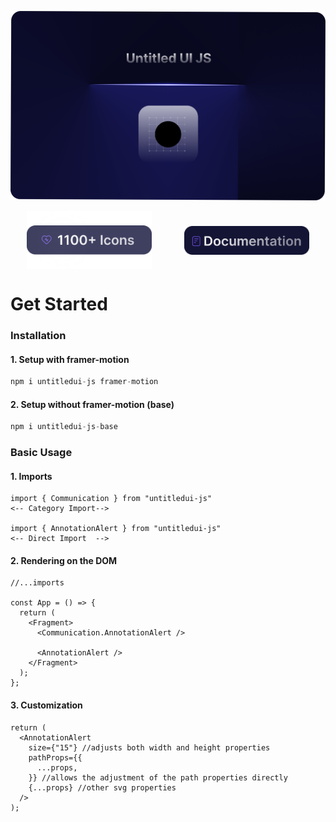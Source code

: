 ![Banner](/public/banner.png)

<div style="display:flex; align-items:center; flex-direction: row; justify-content: space-around;" align="center">

<a  href="https://www.untitledui.com/free-icons">
    <img align=top src="./public/logo-count.png" alt="Logo count" style="width:200px"></a>

<a href="https://untitledui.vercel.app/">
    <img align=top src="./public/documentation-button.png" alt="Documentation button" style="width:200px">
</a>

</div>

# Get Started

### Installation

#### 1. Setup with framer-motion

```js
npm i untitledui-js framer-motion
```

#### 2. Setup without framer-motion (base)

```js
npm i untitledui-js-base
```

### Basic Usage

#### 1. Imports

```tsx
import { Communication } from "untitledui-js"
<-- Category Import-->

import { AnnotationAlert } from "untitledui-js"
<-- Direct Import  -->

```

#### 2. Rendering on the DOM

```tsx
//...imports

const App = () => {
  return (
    <Fragment>
      <Communication.AnnotationAlert />

      <AnnotationAlert />
    </Fragment>
  );
};
```

#### 3. Customization

```tsx
return (
  <AnnotationAlert
    size={"15"} //adjusts both width and height properties
    pathProps={{
      ...props,
    }} //allows the adjustment of the path properties directly
    {...props} //other svg properties
  />
);
```
